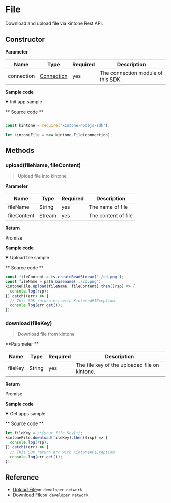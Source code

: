 # File

Download and upload file via kintone Rest API.

## Constructor

**Parameter**

| Name| Type| Required| Description |
| --- | --- | --- | --- |
| connection | [Connection](./connection) | yes | The connection module of this SDK.

**Sample code**

<details class="tab-container" open>
<Summary>Init app sample</Summary>

** Source code **

```javascript

const kintone = require('kintone-nodejs-sdk');

let kintoneFile = new kintone.File(connection);
```

</details>

## Methods

### upload(fileName, fileContent)

> Upload file into kintone

**Parameter**

| Name| Type| Required| Description |
| --- | --- | --- | --- |
| fileName | String | yes | The name of file
| fileContent | Stream | yes | The content of file

**Return**

Promise

**Sample code**

<details class="tab-container" open>
<Summary>Upload file sample</Summary>

** Source code **

```javascript
const fileContent = fs.createReadStream('./cd.png');
const fileName = path.basename('./cd.png');
kintoneFile.upload(fileName, fileContent).then((rsp) => {
  console.log(rsp);
}).catch((err) => {
  // This SDK return err with KintoneAPIExeption
  console.log(err.get());
});
```

</details>

### download(fileKey)

> Download file from kintone

**Parameter **

| Name| Type| Required| Description |
| --- | --- | --- | --- |
| fileKey | String | yes | The file key of the uploaded file on kintone.

**Return**

Promise

**Sample code**

<details class="tab-container" open>
<Summary>Get apps sample</Summary>

** Source code **

```javascript
let fileKey = /*{your_file_Key}*/;
kintoneFile.download(fileKey).then((rsp) => {
  console.log(rsp);
}).catch((err) => {
  // This SDK return err with KintoneAPIExeption
  console.log(err.get());
});
```

</details>

## Reference

- [Upload File](https://developer.kintone.io/hc/en-us/articles/212494448-Upload-File)`on developer network`
- [Download File](https://developer.kintone.io/hc/en-us/articles/212494468-Download-File)`on developer network`